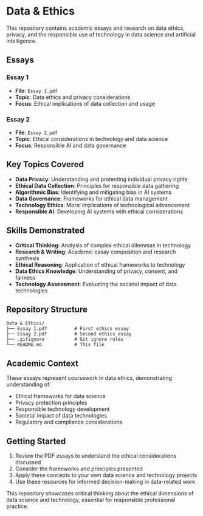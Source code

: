 # Data & Ethics

This repository contains academic essays and research on data ethics, privacy, and the responsible use of technology in data science and artificial intelligence.

## Essays

### Essay 1
- **File**: `Essay 1.pdf`
- **Topic**: Data ethics and privacy considerations
- **Focus**: Ethical implications of data collection and usage

### Essay 2  
- **File**: `Essay 2.pdf`
- **Topic**: Ethical considerations in technology and data science
- **Focus**: Responsible AI and data governance

## Key Topics Covered

- **Data Privacy**: Understanding and protecting individual privacy rights
- **Ethical Data Collection**: Principles for responsible data gathering
- **Algorithmic Bias**: Identifying and mitigating bias in AI systems
- **Data Governance**: Frameworks for ethical data management
- **Technology Ethics**: Moral implications of technological advancement
- **Responsible AI**: Developing AI systems with ethical considerations

## Skills Demonstrated

- **Critical Thinking**: Analysis of complex ethical dilemmas in technology
- **Research & Writing**: Academic essay composition and research synthesis
- **Ethical Reasoning**: Application of ethical frameworks to technology
- **Data Ethics Knowledge**: Understanding of privacy, consent, and fairness
- **Technology Assessment**: Evaluating the societal impact of data technologies

## Repository Structure

```
Data & Ethics/
├── Essay 1.pdf          # First ethics essay
├── Essay 2.pdf          # Second ethics essay
├── .gitignore           # Git ignore rules
└── README.md            # This file
```

## Academic Context

These essays represent coursework in data ethics, demonstrating understanding of:
- Ethical frameworks for data science
- Privacy protection principles
- Responsible technology development
- Societal impact of data technologies
- Regulatory and compliance considerations

## Getting Started

1. Review the PDF essays to understand the ethical considerations discussed
2. Consider the frameworks and principles presented
3. Apply these concepts to your own data science and technology projects
4. Use these resources for informed decision-making in data-related work

This repository showcases critical thinking about the ethical dimensions of data science and technology, essential for responsible professional practice.

